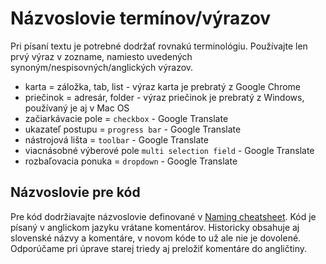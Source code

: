 # Názvoslovie termínov/výrazov

Pri písaní textu je potrebné dodržať rovnakú terminológiu. Používajte len prvý výraz v zozname, namiesto uvedených synoným/nespisovných/anglických výrazov.

- karta = záložka, tab, list - výraz karta je prebratý z Google Chrome
- priečinok = adresár, folder - výraz priečinok je prebratý z Windows, používaný je aj v Mac OS
- začiarkávacie pole = `checkbox` - Google Translate
- ukazateľ postupu = `progress bar` - Google Translate
- nástrojová lišta = `toolbar` - Google Translate
- viacnásobné výberové pole `multi selection field` - Google Translate
- rozbaľovacia ponuka = `dropdown` - Google Translate

## Názvoslovie pre kód

Pre kód dodržiavajte názvoslovie definované v [Naming cheatsheet](https://github.com/kettanaito/naming-cheatsheet). Kód je písaný v anglickom jazyku vrátane komentárov. Historicky obsahuje aj slovenské názvy a komentáre, v novom kóde to už ale nie je dovolené. Odporúčame pri úprave starej triedy aj preložiť komentáre do angličtiny.